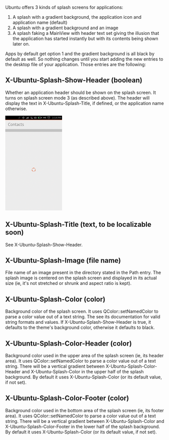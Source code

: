 





Ubuntu offers 3 kinds of splash screens for applications:

  1. A splash with a gradient background, the application icon and application name (default)
  2. A splash with a gradient background and an image
  3. A splash faking a MainView with header text set giving the illusion that the application has started instantly but with its contents being shown later on.

Apps by default get option 1 and the gradient background is all black by
default as well. So nothing changes until you start adding the new entries to
the desktop file of your application. Those entries are the following:

## X-Ubuntu-Splash-Show-Header (boolean)

Whether an application header should be shown on the splash screen. It turns
on splash screen mode 3 (as described above). The header will display the text
in X-Ubuntu-Splash-Title, if defined, or the application name otherwise.

![](../../../media/f8095368-131b-45ce-a058-49432c9963eb-cms_page_media/63/contacts_splash-180x300.png)

## X-Ubuntu-Splash-Title (text, to be localizable soon)

See X-Ubuntu-Splash-Show-Header.

## X-Ubuntu-Splash-Image (file name)

File name of an image present in the directory stated in the Path entry. The
splash image is centered on the splash screen and displayed in its actual size
(ie, it's not stretched or shrunk and aspect ratio is kept).

## X-Ubuntu-Splash-Color (color)

Background color of the splash screen. It uses QColor::setNamedColor to parse
a color value out of a text string. The see its documentation for valid string
formats and values. If X-Ubuntu-Splash-Show-Header is true, it defaults to the
theme's background color, otherwise it defaults to black.

## X-Ubuntu-Splash-Color-Header (color)

Background color used in the upper area of the splash screen (ie, its header
area). It uses QColor::setNamedColor to parse a color value out of a text
string. There will be a vertical gradient between X-Ubuntu-Splash-Color-Header
and X-Ubuntu-Splash-Color in the upper half of the splash background. By
default it uses X-Ubuntu-Splash-Color (or its default value, if not set).

## X-Ubuntu-Splash-Color-Footer (color)

Background color used in the bottom area of the splash screen (ie, its footer
area). It uses QColor::setNamedColor to parse a color value out of a text
string. There will be a vertical gradient between X-Ubuntu-Splash-Color and
X-Ubuntu-Splash-Color-Footer in the lower half of the splash background. By
default it uses X-Ubuntu-Splash-Color (or its default value, if not set).





